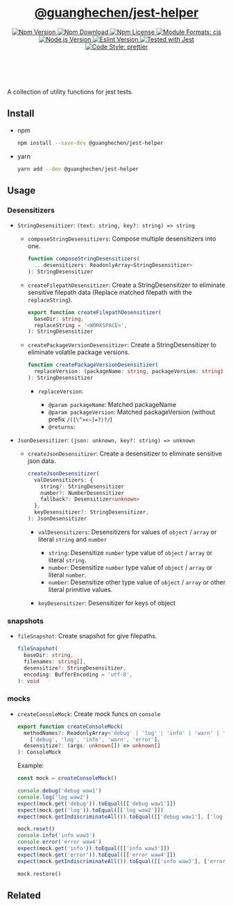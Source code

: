 <header>
  <h1 align="center">
    <a href="https://github.com/guanghechen/guanghechen/tree/master/packages/jest-helper#readme">@guanghechen/jest-helper</a>
  </h1>
  <div align="center">
    <a href="https://www.npmjs.com/package/@guanghechen/jest-helper">
      <img
        alt="Npm Version"
        src="https://img.shields.io/npm/v/@guanghechen/jest-helper.svg"
      />
    </a>
    <a href="https://www.npmjs.com/package/@guanghechen/jest-helper">
      <img
        alt="Npm Download"
        src="https://img.shields.io/npm/dm/@guanghechen/jest-helper.svg"
      />
    </a>
    <a href="https://www.npmjs.com/package/@guanghechen/jest-helper">
      <img
        alt="Npm License"
        src="https://img.shields.io/npm/l/@guanghechen/jest-helper.svg"
      />
    </a>
    <a href="#install">
      <img
        alt="Module Formats: cjs"
        src="https://img.shields.io/badge/module_formats-cjs-green.svg"
      />
    </a>
    <a href="https://github.com/nodejs/node">
      <img
        alt="Node.js Version"
        src="https://img.shields.io/node/v/@guanghechen/jest-helper"
      />
    </a>
    <a href="https://github.com/facebook/jest">
      <img
        alt="Eslint Version"
        src="https://img.shields.io/npm/dependency-version/@guanghechen/jest-helper/peer/jest"
      />
    </a>
    <a href="https://github.com/facebook/jest">
      <img
        alt="Tested with Jest"
        src="https://img.shields.io/badge/tested_with-jest-9c465e.svg"
      />
    </a>
    <a href="https://github.com/prettier/prettier">
      <img
        alt="Code Style: prettier"
        src="https://img.shields.io/badge/code_style-prettier-ff69b4.svg?style=flat-square"
      />
    </a>
  </div>
</header>
<br/>


A collection of utility functions for jest tests.

## Install

* npm

  ```bash
  npm install --save-dev @guanghechen/jest-helper
  ```

* yarn

  ```bash
  yarn add --dev @guanghechen/jest-helper
  ```

## Usage

### Desensitizers

  * `StringDesensitizer`: `(text: string, key?: string) => string`

    - `composeStringDesensitizers`: Compose multiple desensitizers into one.

      ```typescript
      function composeStringDesensitizers(
        ...desensitizers: ReadonlyArray<StringDesensitizer>
      ): StringDesensitizer
      ```

    - `createFilepathDesensitizer`: Create a StringDesensitizer to eliminate
      sensitive filepath data (Replace matched filepath with the `replaceString`).

      ```typescript
      export function createFilepathDesensitizer(
        baseDir: string,
        replaceString = '<WORKSPACE>',
      ): StringDesensitizer
      ```

    - `createPackageVersionDesensitizer`: Create a StringDesensitizer to
      eliminate volatile package versions.

      ```typescript
      function createPackageVersionDesensitizer(
        replaceVersion: (packageName: string, packageVersion: string) => string,
      ): StringDesensitizer
      ```

      * `replaceVersion`:

        - `@param packageName`: Matched packageName
        - `@param packageVersion`: Matched packageVersion (without prefix
          `/([\^><~]=?)?/`)
        - `@returns`:

  * `JsonDesensitizer`: `(json: unknown, key?: string) => unknown`

    - `createJsonDesensitizer`: Create a desensitizer to eliminate sensitive
      json data.

      ```typescript
      createJsonDesensitizer(
        valDesensitizers: {
          string?: StringDesensitizer
          number?: NumberDesensitizer
          fallback?: Desensitizer<unknown>
        },
        keyDesensitizer?: StringDesensitizer,
      ): JsonDesensitizer
      ```

      * `valDesensitizers`: Desensitizers for values of `object` / `array` or
        literal `string` and `number`

        - `string`: Desensitize `number` type value of `object` / `array` or
          literal `string`.
        - `number`: Desensitize `number` type value of `object` / `array` or
          literal `number`.
        - `number`: Desensitize other type value of `object` / `array` or
          other literal primitive values.

      * `keyDesensitizer`: Desensitizer for keys of object

### snapshots

  * `fileSnapshot`: Create snapshot for give filepaths.

    ```typescript
    fileSnapshot(
      baseDir: string,
      filenames: string[],
      desensitize?: StringDesensitizer,
      encoding: BufferEncoding = 'utf-8',
    ): void
    ```

### mocks

  * `createConsoleMock`: Create mock funcs on `console`

    ```typescript
    export function createConsoleMock(
      methodNames?: ReadonlyArray<'debug' | 'log' | 'info' | 'warn' | 'error'> =
        ['debug', 'log', 'info', 'warn', 'error'],
      desensitize?: (args: unknown[]) => unknown[]
    ): ConsoleMock
    ```

    Example:

    ```typescript
    const mock = createConsoleMock()

    console.debug('debug waw1')
    console.log('log waw2')
    expect(mock.get('debug')).toEqual([['debug waw1']])
    expect(mock.get('log')).toEqual([['log waw2']])
    expect(mock.getIndiscriminateAll()).toEqual([['debug waw1'], ['log waw2']])

    mock.reset()
    console.info('info waw3')
    console.error('error waw4')
    expect(mock.get('info')).toEqual([['info waw3']])
    expect(mock.get('error')).toEqual([['error waw4']])
    expect(mock.getIndiscriminateAll()).toEqual([['info waw3'], ['error waw4']])

    mock.restore()
    ```

## Related


[homepage]: https://github.com/guanghechen/guanghechen/tree/master/packages/jest-helper#readme
